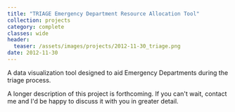 ```yaml
---
title: "TRIAGE Emergency Department Resource Allocation Tool"
collection: projects
category: complete
classes: wide
header: 
  teaser: /assets/images/projects/2012-11-30_triage.png
date: 2012-11-30
---
```


A data visualization tool designed to aid Emergency Departments during the triage process.

A longer description of this project is forthcoming. If you can't wait, contact me and I'd be happy to discuss it with you in greater detail.